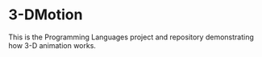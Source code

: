 # 3-DMotion
This is the Programming Languages project and repository demonstrating how 3-D animation works.

